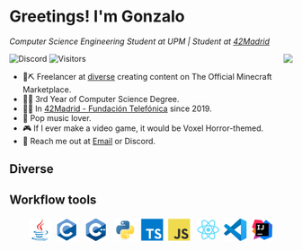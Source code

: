 # Greetings! I'm Gonzalo

<p>
<em>Computer Science Engineering Student at UPM | Student at <a href="https://www.42madrid.com/">42Madrid</a></em>
</p>

<img align="right" src=https://imgur.com/ewLBHZF style="object-fit: cover; height: 210px; float: right">

![Discord](https://img.shields.io/badge/Discord-tooaad-7289DA?style=flat&logo=discord&logoColor=white) ![Visitors](https://visitor-badge.laobi.icu/badge?page_id=Tooaad.Tooaad)


<!--- CAMPO DE PROGRAMACION -->
- 🧱⛏ Freelancer at <a href="https://diversegames.es/">diverse</a> creating content on The Official Minecraft Marketplace.
- 👨‍💻 3rd Year of Computer Science Degree.
- 👨‍💻 In <a href="https://www.42madrid.com/">42Madrid - Fundación Telefónica</a> since 2019.
- 🎤 Pop music lover.
- 🎮 If I ever make a video game, it would be Voxel Horror-themed.
- 📧 Reach me out at [Email](mailto:gonzalopernas@diversegames.es) or Discord.

## Diverse


## Workflow tools
<p align="center">
<img src="https://raw.githubusercontent.com/devicons/devicon/master/icons/java/java-original.svg" alt="C" width=40 height="40" style="vertical-align:top; margin:4px"><img src="https://raw.githubusercontent.com/devicons/devicon/master/icons/c/c-original.svg" alt="C" width=40 height="40" style="vertical-align:top; margin:4px"> <img src="https://raw.githubusercontent.com/devicons/devicon/master/icons/cplusplus/cplusplus-original.svg" alt="C++" width=40 height="40" style="vertical-align:top; margin:4px"> <img src="https://raw.githubusercontent.com/devicons/devicon/master/icons/python/python-original.svg" alt="Python" width=40 height="40" style="vertical-align:top; margin:4px"><img src="https://raw.githubusercontent.com/devicons/devicon/master/icons/typescript/typescript-original.svg" alt="typescript" width=40 height="40" style="vertical-align:top; margin:4px"><img src="https://raw.githubusercontent.com/devicons/devicon/master/icons/javascript/javascript-original.svg" alt="Javascript" width=40 height="40" style="vertical-align:top; margin:4px"> <img src="https://raw.githubusercontent.com/devicons/devicon/master/icons/react/react-original.svg" alt="linux" width=40 height="40" style="vertical-align:top; margin:4px"><img src="https://raw.githubusercontent.com/devicons/devicon/master/icons/vscode/vscode-original.svg" alt="VS Code" width=40 height="40" style="vertical-align:top; margin:4px"><img src="https://raw.githubusercontent.com/devicons/devicon/master/icons/intellij/intellij-original.svg" alt="html" width=40 height="40" style="vertical-align:top; margin:4px">
</p>



<!--
**Tooaad/Tooaad** is a ✨ _special_ ✨ repository because its `README.md` (this file) appears on your GitHub profile.

Here are some ideas to get you started:

- 🔭 I’m currently working on ...
- 🌱 I’m currently learning ...
- 👯 I’m looking to collaborate on ...
- 🤔 I’m looking for help with ...
- 💬 Ask me about ...
- 📫 How to reach me: ...
- 😄 Pronouns: ...
- ⚡ Fun fact: ...
-->
